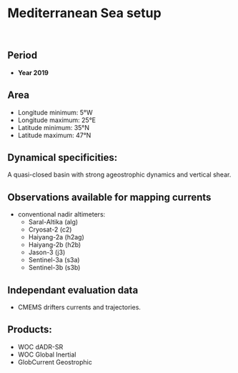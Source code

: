 # Mediterranean Sea setup 

<br>

 
## Period 

- **Year 2019** 
 
## Area  

- Longitude minimum: 5°W
- Longitude maximum: 25°E
- Latitude minimum: 35°N
- Latitude maximum: 47°N
  

## Dynamical specificities: 

A quasi-closed basin with strong ageostrophic dynamics and vertical shear.
     

## Observations available for mapping currents 

- conventional nadir altimeters:
   - Saral-Altika (alg)
   - Cryosat-2 (c2)
   - Haiyang-2a (h2ag)
   - Haiyang-2b (h2b)
   - Jason-3 (j3)
   - Sentinel-3a (s3a)
   - Sentinel-3b (s3b)
    
## Independant evaluation data  

- CMEMS drifters currents and trajectories.

##  Products: 
<ul> 
    <li> WOC dADR-SR </li> 
    <li> WOC Global Inertial </li> 
    <li> GlobCurrent Geostrophic </li> 
 </ul>

<br>
 
 